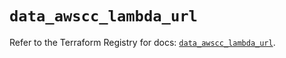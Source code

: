 # `data_awscc_lambda_url`

Refer to the Terraform Registry for docs: [`data_awscc_lambda_url`](https://registry.terraform.io/providers/hashicorp/awscc/0.70.0/docs/data-sources/lambda_url).
